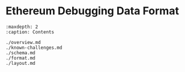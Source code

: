 # Ethereum Debugging Data Format

```{toctree}
:maxdepth: 2
:caption: Contents

./overview.md
./known-challenges.md
./schema.md
./format.md
./layout.md
```
